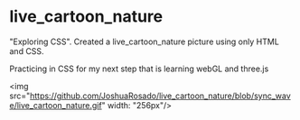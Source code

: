 # live_cartoon_nature
"Exploring CSS". Created a live_cartoon_nature picture using only HTML and CSS. 

Practicing in CSS for my next step that is learning webGL and three.js


<img src="https://github.com/JoshuaRosado/live_cartoon_nature/blob/sync_wave/live_cartoon_nature.gif" width: "256px"/>
